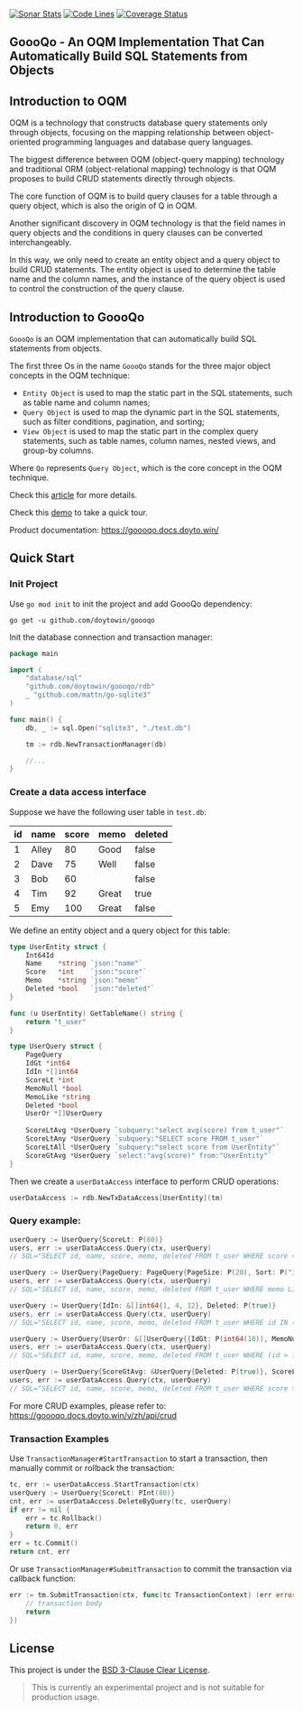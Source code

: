 [![Sonar Stats](https://sonarcloud.io/api/project_badges/measure?project=win.doyto.goooqo&metric=alert_status)](https://sonarcloud.io/dashboard?id=win.doyto.goooqo)
[![Code Lines](https://sonarcloud.io/api/project_badges/measure?project=win.doyto.goooqo&metric=ncloc)](https://sonarcloud.io/component_measures?id=win.doyto.goooqo&metric=ncloc)
[![Coverage Status](https://sonarcloud.io/api/project_badges/measure?project=win.doyto.goooqo&metric=coverage)](https://sonarcloud.io/component_measures?id=win.doyto.goooqo&metric=coverage)

GoooQo - An OQM Implementation That Can Automatically Build SQL Statements from Objects
---

## Introduction to OQM

OQM is a technology that constructs database query statements only through objects, 
focusing on the mapping relationship between object-oriented programming languages and database query languages.

The biggest difference between OQM (object-query mapping) technology and traditional 
ORM (object-relational mapping) technology is that OQM proposes to build CRUD statements directly through objects.

The core function of OQM is to build query clauses for a table through a query object, 
which is also the origin of Q in OQM.

Another significant discovery in OQM technology is that the field names in query objects and the conditions in query clauses can be converted interchangeably.

In this way, we only need to create an entity object and a query object to build CRUD statements. 
The entity object is used to determine the table name and the column names, 
and the instance of the query object is used to control the construction of the query clause.

## Introduction to GoooQo

`GoooQo` is an OQM implementation that can automatically build SQL statements from objects.

The first three Os in the name `GoooQo` stands for the three major object concepts in the OQM technique:

- `Entity Object` is used to map the static part in the SQL statements, such as table name and column names;
- `Query Object` is used to map the dynamic part in the SQL statements, such as filter conditions, pagination, and sorting;
- `View Object` is used to map the static part in the complex query statements, such as table names, column names, nested views, and group-by columns.

Where `Qo` represents `Query Object`, which is the core concept in the OQM technique.

Check this [article](https://blog.doyto.win/post/introduction-to-goooqo-en/) for more details. 

Check this [demo](https://github.com/doytowin/goooqo-demo) to take a quick tour.

Product documentation: https://goooqo.docs.doyto.win/

## Quick Start

### Init Project

Use `go mod init` to init the project and add GoooQo dependency:

```
go get -u github.com/doytowin/goooqo
```

Init the database connection and transaction manager:

```go
package main

import (
	"database/sql"
	"github.com/doytowin/goooqo/rdb"
	_ "github.com/mattn/go-sqlite3"
)

func main() {
	db, _ := sql.Open("sqlite3", "./test.db")

	tm := rdb.NewTransactionManager(db)

	//...
}
```

### Create a data access interface

Suppose we have the following user table in `test.db`:

| id | name  | score | memo  | deleted |
|----|-------|-------|-------|---------|
| 1  | Alley | 80    | Good  | false   |
| 2  | Dave  | 75    | Well  | false   |
| 3  | Bob   | 60    |       | false   |
| 4  | Tim   | 92    | Great | true    |
| 5  | Emy   | 100   | Great | false   |

We define an entity object and a query object for this table:

```go
type UserEntity struct {
	Int64Id
	Name    *string `json:"name"`
	Score   *int    `json:"score"`
	Memo    *string `json:"memo"`
	Deleted *bool   `json:"deleted"`
}

func (u UserEntity) GetTableName() string {
    return "t_user"
}

type UserQuery struct {
    PageQuery
    IdGt *int64
    IdIn *[]int64
    ScoreLt *int
    MemoNull *bool
    MemoLike *string
    Deleted *bool
    UserOr *[]UserQuery
    
    ScoreLtAvg *UserQuery `subquery:"select avg(score) from t_user"`
    ScoreLtAny *UserQuery `subquery:"SELECT score FROM t_user"`
    ScoreLtAll *UserQuery `subquery:"select score from UserEntity"`
    ScoreGtAvg *UserQuery `select:"avg(score)" from:"UserEntity"`
}
```

Then we create a `userDataAccess` interface to perform CRUD operations:

```go
userDataAccess := rdb.NewTxDataAccess[UserEntity](tm)
```

### Query example: 

```go
userQuery := UserQuery{ScoreLt: P(80)}
users, err := userDataAccess.Query(ctx, userQuery)
// SQL="SELECT id, name, score, memo, deleted FROM t_user WHERE score < ?" args="[80]"

userQuery := UserQuery{PageQuery: PageQuery{PageSize: P(20), Sort: P("id,desc;score")}, MemoLike: P("Great")}
users, err := userDataAccess.Query(ctx, userQuery)
// SQL="SELECT id, name, score, memo, deleted FROM t_user WHERE memo LIKE ? ORDER BY id DESC, score LIMIT 20 OFFSET 0" args="[Great]"

userQuery := UserQuery{IdIn: &[]int64{1, 4, 12}, Deleted: P(true)}
users, err := userDataAccess.Query(ctx, userQuery)
// SQL="SELECT id, name, score, memo, deleted FROM t_user WHERE id IN (?, ?, ?) AND deleted = ?" args="[1 4 12 true]"

userQuery := UserQuery{UserOr: &[]UserQuery{{IdGt: P(int64(10)), MemoNull: P(true)}, {ScoreLt: P(80), MemoLike: P("Good")}}}
users, err := userDataAccess.Query(ctx, userQuery)
// SQL="SELECT id, name, score, memo, deleted FROM t_user WHERE (id > ? AND memo IS NULL OR score < ? AND memo LIKE ?)" args="[10 80 Good]"

userQuery := UserQuery{ScoreGtAvg: &UserQuery{Deleted: P(true)}, ScoreLtAny: &UserQuery{}}
users, err := userDataAccess.Query(ctx, userQuery)
// SQL="SELECT id, name, score, memo, deleted FROM t_user WHERE score > (SELECT avg(score) FROM t_user WHERE deleted = ?) AND score < ANY(SELECT score FROM t_user)" args="[true]"
```

For more CRUD examples, please refer to: https://goooqo.docs.doyto.win/v/zh/api/crud

### Transaction Examples

Use `TransactionManager#StartTransaction` to start a transaction, then manually commit or rollback the transaction:
```go
tc, err := userDataAccess.StartTransaction(ctx)
userQuery := UserQuery{ScoreLt: PInt(80)}
cnt, err := userDataAccess.DeleteByQuery(tc, userQuery)
if err != nil {
	err = tc.Rollback()
	return 0, err
}
err = tc.Commit()
return cnt, err
```

Or use `TransactionManager#SubmitTransaction` to commit the transaction via callback function:
```go
err := tm.SubmitTransaction(ctx, func(tc TransactionContext) (err error) {
    // transaction body
    return
})
```

License
---
This project is under the [BSD 3-Clause Clear License](https://spdx.org/licenses/BSD-3-Clause-Clear).

> This is currently an experimental project and is not suitable for production usage.
